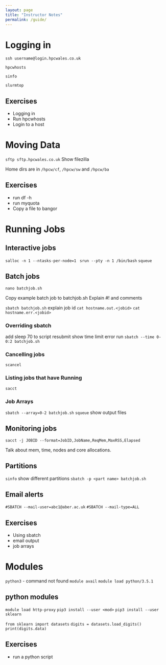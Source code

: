 ```yaml
---
layout: page
title: "Instructor Notes"
permalink: /guide/
---
```


# Logging in

`ssh username@login.hpcwales.co.uk`

`hpcwhosts`

`sinfo`

`slurmtop`

## Exercises

* Logging in
* Run hpcwhosts
* Login to a host


# Moving Data
`sftp sftp.hpcwales.co.uk` 
Show filezilla

Home dirs are in `/hpcw/cf`, `/hpcw/sw` and `/hpcw/ba`

## Exercises

* run df -h
* run myquota
* Copy a file to bangor

# Running Jobs

## Interactive jobs
`salloc -n 1 --ntasks-per-node=1 ` 
`srun --pty -n 1 /bin/bash`
`squeue`

## Batch jobs

`nano batchjob.sh`

Copy example batch job to batchjob.sh
Explain #! and comments

`sbatch batchjob.sh`
explain job id
`cat hostname.out.<jobid>`
`cat hostname.err.<jobid>`

### Overriding sbatch

add sleep 70 to script
resubmit
show time limit error
run `sbatch --time 0-0:2 batchjob.sh`

### Cancelling jobs
`scancel`

### Listing jobs that have Running
`sacct`

### Job Arrays
`sbatch --array=0-2 batchjob.sh`
`squeue`
show output files

## Monitoring jobs
`sacct -j JOBID --format=JobID,JobName,ReqMem,MaxRSS,Elapsed`

Talk about mem, time, nodes and core allocations.

## Partitions
`sinfo` show different partitions
`sbatch -p <part name> batchjob.sh`

## Email alerts
`#SBATCH --mail-user=abc1@aber.ac.uk`
`#SBATCH --mail-type=ALL`

## Exercises 
* Using sbatch
* email output
* job arrays

# Modules

`python3` - command not found
`module avail`
`module load python/3.5.1`

## python modules

`module load http-proxy`
`pip3 install --user <mod>`
`pip3 install --user sklearn`

`from sklearn import datasets`
`digits = datasets.load_digits()`
`print(digits.data)`


## Exercises

* run a python script

